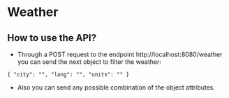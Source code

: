 # Weather

## How to use the API?

* Through a POST request to the endpoint http://localhost:8080/weather you can send the next object to filter the weather:

````
{ "city": "", "lang": "", "units": "" }
````

* Also you can send any possible combination of the object attributes.
